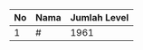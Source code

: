 | No | Nama            | Jumlah Level |
|----|-----------------|--------------|
| 1  | #    |    1961        |
